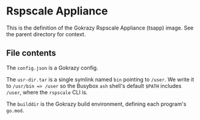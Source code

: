 # Rspscale Appliance

This is the definition of the Gokrazy Rspscale Appliance (tsapp) image.
See the parent directory for context.

## File contents

The `config.json` is a Gokrazy config.

The `usr-dir.tar` is a single symlink named `bin` pointing to `/user`. We write it to `/usr/bin => /user` so the Busybox `ash` shell's default `$PATH` includes `/user`, where the `rspscale` CLI is.

The `builddir` is the Gokrazy build environment, defining each program's `go.mod`.
